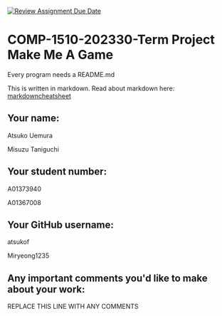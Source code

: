 [![Review Assignment Due Date](https://classroom.github.com/assets/deadline-readme-button-24ddc0f5d75046c5622901739e7c5dd533143b0c8e959d652212380cedb1ea36.svg)](https://classroom.github.com/a/ECKgeadS)
# COMP-1510-202330-Term Project Make Me A Game

Every program needs a README.md

This is written in markdown. Read about markdown here: [markdowncheatsheet](https://www.markdownguide.org/cheat-sheet/)

## Your name:

Atsuko Uemura

Misuzu Taniguchi

## Your student number:

A01373940

A01367008

## Your GitHub username:

atsukof

Miryeong1235

## Any important comments you'd like to make about your work:

REPLACE THIS LINE WITH ANY COMMENTS
